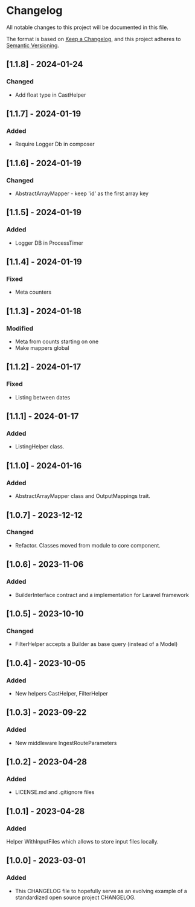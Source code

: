 # Changelog
All notable changes to this project will be documented in this file.

The format is based on [Keep a Changelog](https://keepachangelog.com/en/1.0.0/),
and this project adheres to [Semantic Versioning](https://semver.org/spec/v2.0.0.html).

## [1.1.8] - 2024-01-24
### Changed
- Add float type in CastHelper

## [1.1.7] - 2024-01-19
### Added
- Require Logger Db in composer 

## [1.1.6] - 2024-01-19
### Changed
- AbstractArrayMapper - keep 'id' as the first array key 

## [1.1.5] - 2024-01-19
### Added
- Logger DB in ProcessTimer

## [1.1.4] - 2024-01-19
### Fixed
- Meta counters

## [1.1.3] - 2024-01-18
### Modified
- Meta from counts starting on one
- Make mappers global 

## [1.1.2] - 2024-01-17
### Fixed
- Listing between dates

## [1.1.1] - 2024-01-17
### Added
- ListingHelper class.

## [1.1.0] - 2024-01-16
### Added
- AbstractArrayMapper class and OutputMappings trait.

## [1.0.7] - 2023-12-12
### Changed
- Refactor. Classes moved from module to core component.

## [1.0.6] - 2023-11-06
### Added
- BuilderInterface contract and a implementation for Laravel framework

## [1.0.5] - 2023-10-10
### Changed
- FilterHelper accepts a Builder as base query (instead of a Model)

## [1.0.4] - 2023-10-05
### Added
- New helpers CastHelper, FilterHelper

## [1.0.3] - 2023-09-22
### Added
- New middleware IngestRouteParameters

## [1.0.2] - 2023-04-28
### Added
- LICENSE.md and .gitignore files

## [1.0.1] - 2023-04-28
### Added
Helper WithInputFiles which allows to store input files locally. 

## [1.0.0] - 2023-03-01
### Added
- This CHANGELOG file to hopefully serve as an evolving example of a
  standardized open source project CHANGELOG.
